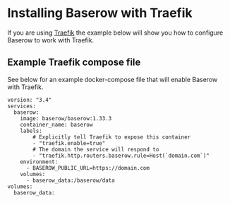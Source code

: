 # Installing Baserow with Traefik

If you are using [Traefik](https://doc.traefik.io/traefik/) the example below will show
you how to configure Baserow to work with Traefik.

## Example Traefik compose file

See below for an example docker-compose file that will enable Baserow with Traefik.

```
version: "3.4"
services:
  baserow:
    image: baserow/baserow:1.33.3
    container_name: baserow
    labels:
        # Explicitly tell Traefik to expose this container
        - "traefik.enable=true"
        # The domain the service will respond to
        - "traefik.http.routers.baserow.rule=Host(`domain.com`)"
    environment:
      - BASEROW_PUBLIC_URL=https://domain.com
    volumes:
      - baserow_data:/baserow/data
volumes:
  baserow_data:
```
